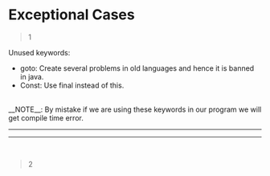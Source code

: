 # Exceptional Cases


> 1

Unused keywords:
* goto: Create several problems in old languages and hence it is banned in java.
* Const: Use final instead of this.
<br>
__NOTE__: By mistake if we are using these keywords in our program we will get compile time error.


<br>

---
---

<br>


> 2

